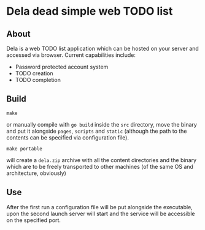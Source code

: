 # Dela dead simple web TODO list

## About

Dela is a web TODO list application which can be hosted on your server and accessed via browser. Current capabilities include: 

- Password protected account system
- TODO creation
- TODO completion

## Build

```
make
```

or manually compile with `go build` inside the `src` directory, move the binary and put it alongside `pages`, `scripts` and `static` (although the path to the contents can be specified via configuration file).

```
make portable
```

will create a `dela.zip` archive with all the content directories and the binary which are to be freely transported to other machines (of the same OS and architecture, obviously) 

## Use

After the first run a configuration file will be put alongside the executable, upon the second launch server will start and the service will be accessible on the specified port.